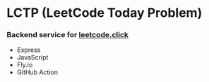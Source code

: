 # LCTP (LeetCode Today Problem)

### Backend service for [leetcode.click](https://leetcode.click)

- Express
- JavaScript
- Fly.io
- GitHub Action
